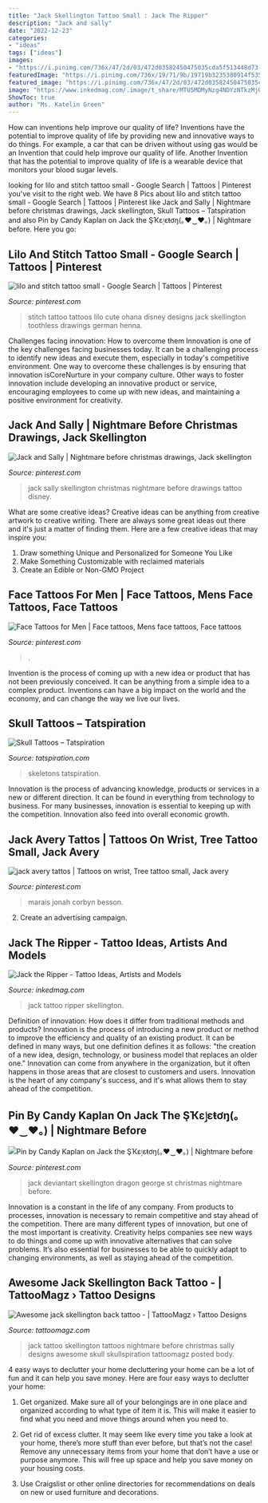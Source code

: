```yaml
---
title: "Jack Skellington Tattoo Small : Jack The Ripper"
description: "Jack and sally"
date: "2022-12-23"
categories:
- "ideas"
tags: ["ideas"]
images:
- "https://i.pinimg.com/736x/47/2d/03/472d03582450475035cda5f513448d73--jack-skellington-jack-oconnell.jpg"
featuredImage: "https://i.pinimg.com/736x/19/71/9b/19719b3235380914f5354df9b03e97e1.jpg"
featured_image: "https://i.pinimg.com/736x/47/2d/03/472d03582450475035cda5f513448d73--jack-skellington-jack-oconnell.jpg"
image: "https://www.inkedmag.com/.image/t_share/MTU5MDMyNzg4NDYzNTkzMjQw/jack_skellington_ripped_tattoo.jpg"
ShowToc: true
author: "Ms. Katelin Green"
---
```



How can inventions help improve our quality of life?
Inventions have the potential to improve quality of life by providing new and innovative ways to do things. For example, a car that can be driven without using gas would be an Invention that could help improve our quality of life. Another Invention that has the potential to improve quality of life is a wearable device that monitors your blood sugar levels.

	

		
looking for lilo and stitch tattoo small - Google Search | Tattoos | Pinterest you've visit to the right web. We have 8 Pics about lilo and stitch tattoo small - Google Search | Tattoos | Pinterest like Jack and Sally | Nightmare before christmas drawings, Jack skellington, Skull Tattoos – Tatspiration and also Pin by Candy Kaplan on Jack the ŞҠɛٳɛŧơŋ(｡♥‿♥｡) | Nightmare before. Here you go:
		
    
## Lilo And Stitch Tattoo Small - Google Search | Tattoos | Pinterest

<img loading=lazy src="https://s-media-cache-ak0.pinimg.com/736x/aa/62/1d/aa621d33aced9ed0781c22ad3566a705--lilo-and-stitch-tattoo-penelope.jpg" onerror="this.onerror=null;this.src='https://tse4.mm.bing.net/th?id=OIP.My5mbaRA5PmQkBUbvH0xPwHaJ4&amp;pid=15.1';" alt="lilo and stitch tattoo small - Google Search | Tattoos | Pinterest">

_Source: pinterest.com_

>stitch tattoo tattoos lilo cute ohana disney designs jack skellington toothless drawings german henna. 

	

Challenges facing innovation: How to overcome them
Innovation is one of the key challenges facing businesses today. It can be a challenging process to identify new ideas and execute them, especially in today's competitive environment. One way to overcome these challenges is by ensuring that innovation isCoreNurture in your company culture. Other ways to foster innovation include developing an innovative product or service, encouraging employees to come up with new ideas, and maintaining a positive environment for creativity.

    
## Jack And Sally | Nightmare Before Christmas Drawings, Jack Skellington

<img loading=lazy src="https://i.pinimg.com/736x/e8/45/ea/e845ea62d35067e2b32efcf522a4b8f7.jpg" onerror="this.onerror=null;this.src='https://tse2.mm.bing.net/th?id=OIP.zF-WPK1RRUVikJgSpLZphwHaK9&amp;pid=15.1';" alt="Jack and Sally | Nightmare before christmas drawings, Jack skellington">

_Source: pinterest.com_

>jack sally skellington christmas nightmare before drawings tattoo disney. 

	

What are some creative ideas?
Creative ideas can be anything from creative artwork to creative writing. There are always some great ideas out there and it's just a matter of finding them. Here are a few creative ideas that may inspire you:
1. Draw something Unique and Personalized for Someone You Like
2. Make Something Customizable with reclaimed materials
3. Create an Edible or Non-GMO Project

    
## Face Tattoos For Men | Face Tattoos, Mens Face Tattoos, Face Tattoos

<img loading=lazy src="https://i.pinimg.com/736x/19/71/9b/19719b3235380914f5354df9b03e97e1.jpg" onerror="this.onerror=null;this.src='https://tse4.mm.bing.net/th?id=OIP.p_NauVy2UgHk1Z3JVAG6iwAAAA&amp;pid=15.1';" alt="Face Tattoos for Men | Face tattoos, Mens face tattoos, Face tattoos">

_Source: pinterest.com_

>. 

	

Invention is the process of coming up with a new idea or product that has not been previously conceived. It can be anything from a simple idea to a complex product. Inventions can have a big impact on the world and the economy, and can change the way we live our lives.

    
## Skull Tattoos – Tatspiration

<img loading=lazy src="https://tatspiration.com/wp-content/uploads/2017/07/Skeletons-in-Love-400x404.jpg" onerror="this.onerror=null;this.src='https://tse2.mm.bing.net/th?id=OIP.PzBRZpIjD_QyrlvUfHvudwAAAA&amp;pid=15.1';" alt="Skull Tattoos – Tatspiration">

_Source: tatspiration.com_

>skeletons tatspiration. 

	

Innovation is the process of advancing knowledge, products or services in a new or different direction. It can be found in everything from technology to business. For many businesses, innovation is essential to keeping up with the competition. Innovation also feed into overall economic growth.

    
## Jack Avery Tattos | Tattoos On Wrist, Tree Tattoo Small, Jack Avery

<img loading=lazy src="https://i.pinimg.com/736x/38/a5/a7/38a5a7cbe5ee531331fddd2f3b263be5.jpg" onerror="this.onerror=null;this.src='https://tse4.mm.bing.net/th?id=OIP.fba6j1_aJhUBS7Gke5ARFAHaNJ&amp;pid=15.1';" alt="jack avery tattos | Tattoos on wrist, Tree tattoo small, Jack avery">

_Source: pinterest.com_

>marais jonah corbyn besson. 

	

2. Create an advertising campaign.

    
## Jack The Ripper - Tattoo Ideas, Artists And Models

<img loading=lazy src="https://www.inkedmag.com/.image/t_share/MTU5MDMyNzg4NDYzNTkzMjQw/jack_skellington_ripped_tattoo.jpg" onerror="this.onerror=null;this.src='https://tse2.mm.bing.net/th?id=OIP.41PLlSq2Msi4xPE28GNrDAHaEk&amp;pid=15.1';" alt="Jack the Ripper - Tattoo Ideas, Artists and Models">

_Source: inkedmag.com_

>jack tattoo ripper skellington. 

	

Definition of innovation: How does it differ from traditional methods and products?
Innovation is the process of introducing a new product or method to improve the efficiency and quality of an existing product. It can be defined in many ways, but one definition defines it as follows: "the creation of a new idea, design, technology, or business model that replaces an older one." Innovation can come from anywhere in the organization, but it often happens in those areas that are closest to customers and users. Innovation is the heart of any company's success, and it's what allows them to stay ahead of the competition.

    
## Pin By Candy Kaplan On Jack The ŞҠɛٳɛŧơŋ(｡♥‿♥｡) | Nightmare Before

<img loading=lazy src="https://i.pinimg.com/736x/47/2d/03/472d03582450475035cda5f513448d73--jack-skellington-jack-oconnell.jpg" onerror="this.onerror=null;this.src='https://tse3.mm.bing.net/th?id=OIP.mRCd7lUIwWBNNI0HqFnXVwHaLH&amp;pid=15.1';" alt="Pin by Candy Kaplan on Jack the ŞҠɛٳɛŧơŋ(｡♥‿♥｡) | Nightmare before">

_Source: pinterest.com_

>jack deviantart skellington dragon george st christmas nightmare before. 

	

Innovation is a constant in the life of any company. From products to processes, innovation is necessary to remain competitive and stay ahead of the competition. There are many different types of innovation, but one of the most important is creativity. Creativity helps companies see new ways to do things and come up with innovative alternatives that can solve problems. It’s also essential for businesses to be able to quickly adapt to changing environments, as well as staying ahead of the competition.

    
## Awesome Jack Skellington Back Tattoo - | TattooMagz › Tattoo Designs

<img loading=lazy src="https://tattoomagz.com/wp-content/uploads/Awesome-jack-skellington-back-tattoo.jpg" onerror="this.onerror=null;this.src='https://tse3.mm.bing.net/th?id=OIP.k_F1hbb8RmeDdEZdR5WTKAHaJ3&amp;pid=15.1';" alt="Awesome jack skellington back tattoo - | TattooMagz › Tattoo Designs">

_Source: tattoomagz.com_

>jack tattoo skellington tattoos nightmare before christmas sally designs awesome skull skullspiration tattoomagz posted body. 

	

4 easy ways to declutter your home
decluttering your home can be a lot of fun and it can help you save money. Here are four easy ways to declutter your home:
1. Get organized. Make sure all of your belongings are in one place and organized according to what type of item it is. This will make it easier to find what you need and move things around when you need to.

2. Get rid of excess clutter. It may seem like every time you take a look at your home, there’s more stuff than ever before, but that’s not the case! Remove any unnecessary items from your home that don’t have a use or purpose anymore. This will free up space and help you save money on your housing costs.

3. Use Craigslist or other online directories for recommendations on deals on new or used furniture and decorations.


